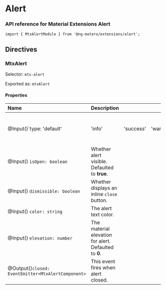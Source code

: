 # Alert

### API reference for Material Extensions Alert

`import { MtxAlertModule } from '@ng-matero/extensions/alert';`

## Directives

### MtxAlert

Selector: `mtx-alert`

Exported as: `mtxAlert`

#### **Properties**

| **Name** | Description |  |  |  |  |
| :--- | :--- | :--- | :--- | :--- | :--- |
| @Input\(\)\`type: 'default' | 'info' | 'success' | 'warning' | 'danger'\` | The alert types. Defaulted to **default**. |
| @Input\(\) `isOpen: boolean` | Whether alert visible. Defaulted to **true**. |  |  |  |  |
| @Input\(\) `dismissible: boolean` | Whether displays an inline `close` button. |  |  |  |  |
| @Input\(\) `color: string` | The alert text color. |  |  |  |  |
| @Input\(\) `elevation: number` | The material elevation for alert. Defaulted to **0**. |  |  |  |  |
| @Output\(\)`closed: EventEmitter<MtxAlertComponent>` | This event fires when alert closed. |  |  |  |  |

